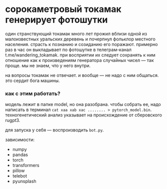 # сорокаметровый токамак генерирует фотошутки
один странствующий токамак много лет прожил вблизи одной из малоизвестных уральских деревень и почерпнул фольклор местного населения. страсть к познанию и созиданию его поражают. примерно раз в час он выкладывает по фотошутке в телеграм-канал t.me/wandering_tokamak. при восприятии их следует сохранять к ним отношение как к произведениям генератора случайных чисел — так проще. мы не знаем, что у него внутри.

на вопросы токамак не отвечает. и вообще — не надо с ним общаться. это сердит бога машины.

### как с этим работать?
модель лежит в папке model, но она разобрана. чтобы собрать ее, надо написать в терминал `cat xaa xab xac ........ > pytorch_model.bin`. техногенетический анализ указывает на происхождение от сберовского rugpt3.

для запуска у себя — воспроизводить `bot.py`.

зависимости:
* numpy
* pandas
* torch
* transformers
* pillow
* telebot
* pyunsplash
